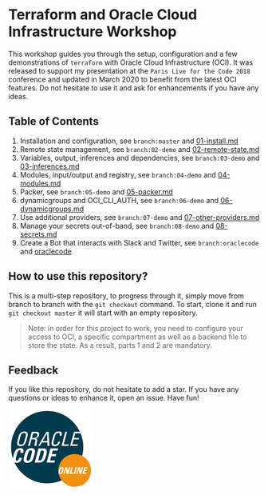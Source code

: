 # Terraform and Oracle Cloud Infrastructure Workshop

This workshop guides you through the setup, configuration and a few
demonstrations of `terraform` with Oracle Cloud Infrastructure (OCI). It was
released to support my presentation at the `Paris Live for the Code 2018`
conference and updated in March 2020 to benefit from the latest OCI features.
Do not hesitate to use it and ask for enhancements if you have any ideas.

## Table of Contents

1. Installation and configuration, see `branch:master` and
[01-install.md](docs/01-install.md)
2. Remote state management, see `branch:02-demo` and
[02-remote-state.md](docs/02-remote-state.md)
3. Variables, output, inferences and dependencies, see `branch:03-demo` and
[03-inferences.md](docs/03-inferences.md)
4. Modules, input/output and registry, see `branch:04-demo` and
[04-modules.md](docs/04-modules.md)
5. Packer, see `branch:05-demo` and [05-packer.md](docs/05-packer.md)
6. dynamicgroups and OCI_CLI_AUTH, see `branch:06-demo` and
[06-dynamicgroups.md](docs/06-dynamicgroups.md)
7. Use additional providers, see `branch:07-demo` and
[07-other-providers.md](docs/07-other-providers.md)
8. Manage your secrets out-of-band, see `branch:08-demo` and
[08-secrets.md](docs/08-secrets.md)
9. Create a Bot that interacts with Slack and Twitter, see `branch:oraclecode` and [oraclecode](oraclecode/README.md)

## How to use this repository?

This is a multi-step repository, to progress through it, simply move from branch to
branch with the `git checkout` command. To start, clone it and run
`git checkout master` it will start with an empty repository.

> Note: in order for this project to work, you need to configure your access to OCI,
  a specific compartment as well as a backend file to store the state. As a
  result, parts 1 and 2 are mandatory.

## Feedback

If you like this repository, do not hesitate to add a star. If you have any
questions or ideas to enhance it, open an issue. Have fun!

![Oracle Code](docs/images/oraclecode.png)
